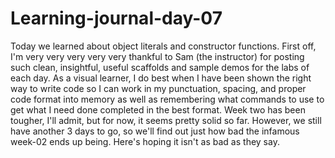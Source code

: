 # Learning-journal-day-07

Today we learned about object literals and constructor functions.
First off, I'm very very very very very thankful to Sam (the instructor) for posting such clean, insightful, useful scaffolds and sample demos for the labs of each day. As a visual learner, I do best when I have been shown the right way to write code so I can work in my punctuation, spacing, and proper code format into memory as well as remembering what commands to use to get what I need done completed in the best format.
Week two has been tougher, I'll admit, but for now, it seems pretty solid so far. However, we still have another 3 days to go, so we'll find out just how bad the infamous week-02 ends up being. Here's hoping it isn't as bad as they say.
